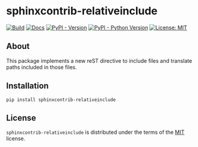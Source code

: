 # sphinxcontrib-relativeinclude

[![Build](https://img.shields.io/github/actions/workflow/status/FynnFreyer/sphinxcontrib-relativeinclude/publish.yml)](https://github.com/FynnFreyer/sphinxcontrib-relativeinclude/actions/workflows/publish.yml)
[![Docs](https://img.shields.io/github/actions/workflow/status/FynnFreyer/sphinxcontrib-relativeinclude/docs.yml?label=docs)](https://github.com/FynnFreyer/sphinxcontrib-relativeinclude/actions/workflows/docs.yml)
[![PyPI - Version](https://img.shields.io/pypi/v/sphinxcontrib-relativeinclude.svg)](https://pypi.org/project/sphinxcontrib-relativeinclude)
[![PyPI - Python Version](https://img.shields.io/pypi/pyversions/sphinxcontrib-relativeinclude.svg)](https://pypi.org/project/sphinxcontrib-relativeinclude)
[![License: MIT](https://img.shields.io/badge/license-MIT-purple)](https://github.com/FynnFreyer/sphinxcontrib-relativeinclude/blob/main/LICENSE.txt)

## About

This package implements a new reST directive to include files and translate paths included in those files.

## Installation

```console
pip install sphinxcontrib-relativeinclude
```

## License

`sphinxcontrib-relativeinclude` is distributed under the terms of the [MIT](https://spdx.org/licenses/MIT.html) license.
